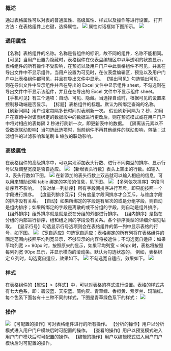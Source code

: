 ### 概述
通过表格属性可以对表的普通属性、高级属性、样式以及操作等进行设置。
打开方法：在表格组件上右键，选择属性。
![](https://mc.qcloudimg.com/static/img/c08e38242c4f3febe025b54f670c7613/image.png)
属性对话框如下图所示。
![](https://mc.qcloudimg.com/static/img/50b0b51d55271393957c51ed2d00b73f/image.png)
### 通用属性
【名称】表格组件的名称。名称是各组件的标识，故不同的组件，名称不能相同。
【可见】当用户设置为隐藏时，表格组件在仪表盘编辑区中以半透明的状态显示，表格组件的所有操作不受影响，在预览以及用户门户中此表格组件不可见，并且在导出文件中不显示组件。当用户设置为可见时，在仪表盘编辑区，预览以及用户门户中此表格组件都可见，并且在导出文件中显示。
【输出可见】勾选输出可见，则在导出文件中显示组件并且在导出的 Excel 文件中显示组件 sheet，不勾选则在导出文件中不显示该组件，并且在在导出的 Excel 文件中不显示组件 sheet。
【手机可见】有三个选项：自动、可见、隐藏。当选择自动时，根据可见的设置来控制移动端是否显示。
【标题】表格组件的标题。默认为所绑定查询的名称。
【刷新间隔】用户设定每隔多长时间对表刷新一次。
假设刷新间隔为 2 秒，如用户在查询中对该表绑定的数据段中的数据进行更改后，则在预览模式或在用户门户中将对相应的表每隔 2 秒进行刷新一次，即更新表中的数据。
【隔离该元素以不受数据联动影响】当勾选此选项时，当前组件不再其他组件的联动影响，包括：过滤组件的过滤影响和笔刷 & 缩放的联动影响。
### 高级属性
在表格组件的高级排序中，可以实现添加表头行数、进行不同类型的排序、显示行号以及调整宽度是否自适应。
![](https://mc.qcloudimg.com/static/img/f7d057bc23ac6c1f431a3e45529d9d72/image.png)
【新增表头行数】表头上空出的行数。如输入 3，表头行数如下图。
![](https://mc.qcloudimg.com/static/img/b1c6e8bf063f60908dc521e87f2c6236/image.png)
在新添加的表头行数上双击就可以输入相应的信息，可以用来辅助说明 table 绑定的字段的信息，见下图。
![](https://mc.qcloudimg.com/static/img/6b73d7ebcdf503f0abc3bc7db6fda696/image.png)
【多列依次排序】字段间排序互不影响。
【仅对单一列排序】所有字段间排序进行互斥，即只能按照一个字段进行排序。
【度量列排序互斥】只有度量字段间排序才会互斥，与维度字段的排序没有关系。
【自动】如果所绑定的字段是有层次的或是分组字段，则自动是组内排序；如果所绑定的字段是离散的或不分组的字段，则自动是组外排序。
【组外排序】组外排序就是就是说在分组的外部进行排序。
【组内排序】是指在分组的内部进行排序，组和组之间的字段没有关系。各个排序类型的详细介绍见钻取。
【显示行号】勾选显示行号选项则会在表格组件的第一列中显示表格的行号，如下图。
![](https://mc.qcloudimg.com/static/img/e43f63f6b8fbe98f5f05b69dcf7687d0/image.png)
【宽自适应】勾选宽自适应：表格绑定的所有列将在表格组件的固定范围内按照平均列宽显示，不够显示的内容将被遮住；不勾选宽自适应：如果平均列宽 >= 90px 时，按照原来的显示，如果平均列宽 < 90px 时，表格将按照每列列宽 90px 显示，并显示横向的滚动条。默认为勾选状态的。
例如，表格绑定 6 列时，勾选宽自适应，效果如下。
![](https://mc.qcloudimg.com/static/img/f88ac4795242f4c205934723907525d8/image.png)
不勾选宽自适应，效果如下。
![](https://mc.qcloudimg.com/static/img/c147c119d030f109af4a113c096d0340/image.png)
### 样式
在表格组件的【属性】>【样式】中，可以对表格的样式进行设置。表格的样式共有七大色系，即：碧波蓝、天空蓝、简约灰、青草绿、香橙黄、紫罗兰、玛瑙红。每个色系下面各有十三种不同的样式，下图是青草绿色系下的样式：
![](https://mc.qcloudimg.com/static/img/7ebee8b8463a27ef427701b0e5eb27e2/image.png)

### 操作
![](https://mc.qcloudimg.com/static/img/b2eeccdbfde50c313c3a4c1ad0c285f1/image.png)
【可配置的操作】可对表格组件进行的所有操作。
【分析的操作】用户以分析模式进入用户门户模块后时可配置的操作。
【查看的操作】用户以预览模式进入用户门户模块后时可配置的操作。
【编辑的操作】用户以编辑模式进入用户门户模块后时可配置的操作。


